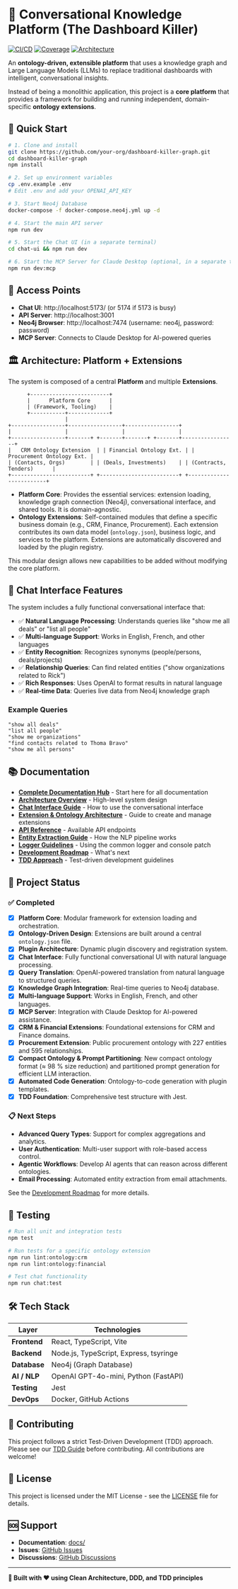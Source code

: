 # 🧠 Conversational Knowledge Platform (The Dashboard Killer)

[![CI/CD](https://github.com/your-org/dashboard-killer-graph/workflows/test/badge.svg)](https://github.com/your-org/dashboard-killer-graph/actions)
[![Coverage](https://img.shields.io/badge/coverage-85%25-green.svg)](./docs/testing/coverage-report.md)
[![Architecture](https://img.shields.io/badge/architecture-modular-brightgreen.svg)](./docs/architecture/overview.md)

An **ontology-driven, extensible platform** that uses a knowledge graph and Large Language Models (LLMs) to replace traditional dashboards with intelligent, conversational insights.

Instead of being a monolithic application, this project is a **core platform** that provides a framework for building and running independent, domain-specific **ontology extensions**.

## 🚀 Quick Start

```bash
# 1. Clone and install
git clone https://github.com/your-org/dashboard-killer-graph.git
cd dashboard-killer-graph
npm install

# 2. Set up environment variables
cp .env.example .env
# Edit .env and add your OPENAI_API_KEY

# 3. Start Neo4j Database
docker-compose -f docker-compose.neo4j.yml up -d

# 4. Start the main API server
npm run dev

# 5. Start the Chat UI (in a separate terminal)
cd chat-ui && npm run dev

# 6. Start the MCP Server for Claude Desktop (optional, in a separate terminal)
npm run dev:mcp
```

## 🎯 Access Points

- **Chat UI**: http://localhost:5173/ (or 5174 if 5173 is busy)
- **API Server**: http://localhost:3001
- **Neo4j Browser**: http://localhost:7474 (username: neo4j, password: password)
- **MCP Server**: Connects to Claude Desktop for AI-powered queries

## 🏛️ Architecture: Platform + Extensions

The system is composed of a central **Platform** and multiple **Extensions**.

```
      +-------------------------+
      |      Platform Core      |
      | (Framework, Tooling)    |
      +-----------+-------------+
                  |
+-----------------+-----------------+-----------------+
|                 |                 |                 |
+-----------------+-------+ +-------+-------+ +-------+-----------------+
|   CRM Ontology Extension  | | Financial Ontology Ext. | | Procurement Ontology Ext. |
| (Contacts, Orgs)        | | (Deals, Investments)    | | (Contracts, Tenders)      |
+-------------------------+ +-------------------------+ +-------------------------+
```

-   **Platform Core**: Provides the essential services: extension loading, knowledge graph connection (Neo4j), conversational interface, and shared tools. It is domain-agnostic.
-   **Ontology Extensions**: Self-contained modules that define a specific business domain (e.g., CRM, Finance, Procurement). Each extension contributes its own data model (`ontology.json`), business logic, and services to the platform. Extensions are automatically discovered and loaded by the plugin registry.

This modular design allows new capabilities to be added without modifying the core platform.

## 💬 Chat Interface Features

The system includes a fully functional conversational interface that:

- ✅ **Natural Language Processing**: Understands queries like "show me all deals" or "list all people"
- ✅ **Multi-language Support**: Works in English, French, and other languages
- ✅ **Entity Recognition**: Recognizes synonyms (people/persons, deals/projects)
- ✅ **Relationship Queries**: Can find related entities ("show organizations related to Rick")
- ✅ **Rich Responses**: Uses OpenAI to format results in natural language
- ✅ **Real-time Data**: Queries live data from Neo4j knowledge graph

### Example Queries
```
"show all deals"
"list all people"
"show me organizations"
"find contacts related to Thoma Bravo"
"show me all persons"
```

## 📚 Documentation

-   [**Complete Documentation Hub**](./docs/README.md) - Start here for all documentation
-   [**Architecture Overview**](./docs/architecture/overview.md) - High-level system design
-   [**Chat Interface Guide**](./docs/features/chat-interface.md) - How to use the conversational interface
-   [**Extension & Ontology Architecture**](./docs/architecture/ontologies.md) - Guide to create and manage extensions
-   [**API Reference**](./docs/development/api-reference.md) - Available API endpoints
-   [**Entity Extraction Guide**](./docs/architecture/entity-extraction-guide.md) - How the NLP pipeline works
-   [**Logger Guidelines**](./docs/development/logger-guidelines.md) - Using the common logger and console patch
-   [**Development Roadmap**](./docs/development/roadmap.md) - What's next
-   [**TDD Approach**](./docs/development/tdd-approach.md) - Test-driven development guidelines

## 🎯 Project Status

### ✅ Completed
-   [x] **Platform Core**: Modular framework for extension loading and orchestration.
-   [x] **Ontology-Driven Design**: Extensions are built around a central `ontology.json` file.
-   [x] **Plugin Architecture**: Dynamic plugin discovery and registration system.
-   [x] **Chat Interface**: Fully functional conversational UI with natural language processing.
-   [x] **Query Translation**: OpenAI-powered translation from natural language to structured queries.
-   [x] **Knowledge Graph Integration**: Real-time queries to Neo4j database.
-   [x] **Multi-language Support**: Works in English, French, and other languages.
-   [x] **MCP Server**: Integration with Claude Desktop for AI-powered assistance.
-   [x] **CRM & Financial Extensions**: Foundational extensions for CRM and Finance domains.
-   [x] **Procurement Extension**: Public procurement ontology with 227 entities and 595 relationships.
-   [x] **Compact Ontology & Prompt Partitioning**: New compact ontology format (≈ 98 % size reduction) and partitioned prompt generation for efficient LLM interaction.
-   [x] **Automated Code Generation**: Ontology-to-code generation with plugin templates.
-   [x] **TDD Foundation**: Comprehensive test structure with Jest.

### 📋 Next Steps
-   **Advanced Query Types**: Support for complex aggregations and analytics.
-   **User Authentication**: Multi-user support with role-based access control.
-   **Agentic Workflows**: Develop AI agents that can reason across different ontologies.
-   **Email Processing**: Automated entity extraction from email attachments.

See the [Development Roadmap](./docs/development/roadmap.md) for more details.

## 🧪 Testing

```bash
# Run all unit and integration tests
npm test

# Run tests for a specific ontology extension
npm run lint:ontology:crm
npm run lint:ontology:financial

# Test chat functionality
npm run chat:test
```

## 🛠️ Tech Stack

| Layer                | Technologies                               |
| -------------------- | ------------------------------------------ |
| **Frontend**         | React, TypeScript, Vite                   |
| **Backend**          | Node.js, TypeScript, Express, tsyringe    |
| **Database**         | Neo4j (Graph Database)                     |
| **AI / NLP**         | OpenAI GPT-4o-mini, Python (FastAPI)      |
| **Testing**          | Jest                                       |
| **DevOps**           | Docker, GitHub Actions                     |

## 🤝 Contributing

This project follows a strict Test-Driven Development (TDD) approach. Please see our [TDD Guide](./docs/development/tdd-approach.md) before contributing. All contributions are welcome!

## 📄 License

This project is licensed under the MIT License - see the [LICENSE](LICENSE) file for details.

## 🆘 Support

- **Documentation**: [docs/](docs/)
- **Issues**: [GitHub Issues](https://github.com/your-org/dashboard-killer-graph/issues)
- **Discussions**: [GitHub Discussions](https://github.com/your-org/dashboard-killer-graph/discussions)

---

**🎯 Built with ❤️ using Clean Architecture, DDD, and TDD principles** 